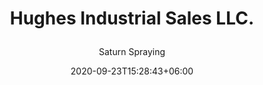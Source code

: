 ---
title: "Hughes Industrial Sales LLC.

"
date: 2020-09-23T15:28:43+06:00
draft: false
country: "USA
"
description: "Hughes Industrial Sales is an American owned company established in 1979, providing services and products to the Food Processing Industry. With a heavy emphasis on bakeries, snack foods, fruit and vegetable as well as meat and poultry processors, we pride ourselves in offering problem solving equipment, conveyors and accessories.  Our goal is to provide your company with the right solution for your unique process.  We strive for our equipment solutions to be the most hygienic and food-friendly available to the market.  Contact us today for the perfect solution to your needs!"
author: "Saturn Spraying"
# images: ["images/blog/branding-for-profit-book.jpg"]
keywords: ""
logo: "images/1.jpg"
address: "228 Westinghouse Blvd., Suite 104
Charlotte,
North Carolina
28273
USA"
contact: "Sue Groce
"
email: "sue@hughesindustrial.com
"
Phone:  "+1 704 395 0600

"
Fax: "+1 704 395 0602

​​​​​​​"
Website:  "www.hughesindustrial.com"
---